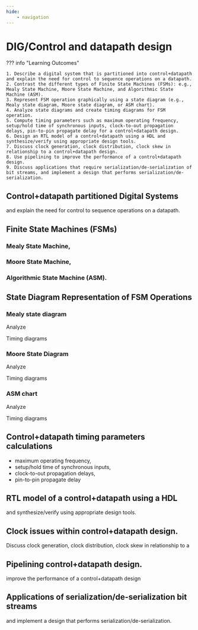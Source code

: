 ```yaml
---
hide:
    - navigation
---
```

# DIG/Control and datapath design

??? info "Learning Outcomes"

    1. Describe a digital system that is partitioned into control+datapath and explain the need for control to sequence operations on a datapath.
    2. Contrast the different types of Finite State Machines (FSMs): e.g., Mealy State Machine, Moore State Machine, and Algorithmic State Machine (ASM). 
    3. Represent FSM operation graphically using a state diagram (e.g., Mealy state diagram, Moore state diagram, or ASM chart).
    4. Analyze state diagrams and create timing diagrams for FSM operation.
    5. Compute timing parameters such as maximum operating frequency, setup/hold time of synchronous inputs, clock-to-out propagation delays, pin-to-pin propagate delay for a control+datapath design.
    6. Design an RTL model of a control+datapath using a HDL and synthesize/verify using appropriate design tools.
    7. Discuss clock generation, clock distribution, clock skew in relationship to a control+datapath design.
    8. Use pipelining to improve the performance of a control+datapath design.
    9. Discuss applications that require serialization/de-serialization of bit streams, and implement a design that performs serialization/de-serialization.

## Control+datapath partitioned Digital Systems

and explain the need for control to sequence operations on a datapath.

## Finite State Machines (FSMs)

### Mealy State Machine, 

### Moore State Machine, 

### Algorithmic State Machine (ASM).
  
## State Diagram Representation of FSM Operations

### Mealy state diagram

Analyze 

Timing diagrams 

### Moore State Diagram

Analyze 

Timing diagrams 

### ASM chart

Analyze 

Timing diagrams 

## Control+datapath timing parameters calculations 

- maximum operating frequency, 
- setup/hold time of synchronous inputs, 
- clock-to-out propagation delays, 
- pin-to-pin propagate delay 

## RTL model of a control+datapath using a HDL 

and synthesize/verify using appropriate design tools.

## Clock issues within control+datapath design.

Discuss clock generation, clock distribution, clock skew in relationship to a

## Pipelining control+datapath design.

improve the performance of a control+datapath design

## Applications of serialization/de-serialization bit streams

and implement a design that performs serialization/de-serialization.